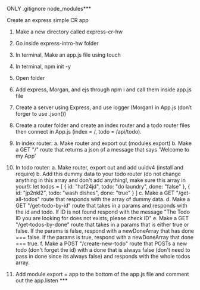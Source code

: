 ONLY .gitignore node_modules\*\*\*

Create an express simple CR app

1. Make a new directory called express-cr-hw
2. Go inside express-intro-hw folder
3. In terminal, Make an app.js file using touch
4. In terminal, npm init -y
5. Open folder
6. Add express, Morgan, and ejs through npm i and call them inside app.js file


7. Create a server using Express, and use logger (Morgan) in App.js (don’t forger to use .json())

8. Create a router folder and create an index router and a todo router files then connect in App.js (index = /, todo = /api/todo).


9.  In index router:
    a. Make router and export out (modules.export)
    b. Make a GET "/" route that returns a json of a message that says 'Welcome to my App'
10. In todo router:
    a. Make router, export out and add uuidv4 (install and require)
    b. Add this dummy data to your todo router (do not change anything in this array and don't add anything!, make sure this array in your!):
    let todos = [
    {
    id: "haf24jd",
    todo: "do laundry",
    done: "false"
    },
    {
    id: "jp2nkl2",
    todo: "wash dishes",
    done: "true"
    }
    ]
    c. Make a GET "/get-all-todos" route that responds with the array of dummy data.
    d. Make a GET "/get-todo-by-id" route that takes in a params and responds with the id and todo. If ID is not found respond with the message "The Todo ID you are looking for does not exists, please check ID"
    e. Make a GET "/get-todos-by-done" route that takes in a params that is either true or false. If the params is false, respond with a newDoneArray that has done === false. If the params is true, respond with a newDoneArray that done === true.
    f. Make a POST "/create-new-todo" route that POSTs a new todo (don't forget the id) with a done that is always false (don't need to pass in done since its always false) and responds with the whole todos array.

11. Add module.export = app to the bottom of the app.js file and comment out the app.listen ***
